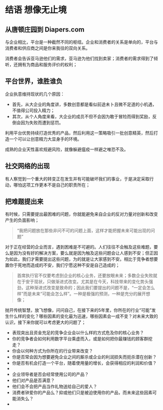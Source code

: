 # 结语 想像无止境

## 从唐顿庄园到 Diapers.com
与企业相比，平台是一种截然不同的枢纽。企业和消费者的关系是单向的，平台与消费者和供应商之间是你来我往的双向关系。

消费者会告诉亚马逊他们的需求，亚马逊为他们找到卖家；消费者的需求得到了倾听，还拥有为商品和服务评价的权利；

## 平台世界，谁胜谁负
企业执意维持现状的几个原因：
* 首先，从大企业的角度讲，多数创意都是看似前途未卜且微不足道的小机遇，不值得公司投入精力；
* 其次，从个人角度来看，大企业的成员不但不会因为敢于冒险而得到奖励，反倒会因为失败而遭到惩罚。

利用平台优势持续打造优秀的产品，然后利用这一策略吸引一批创意精英，然后打造一个可以让创意精力大显身手的环境。

成熟的企业天性喜欢规避风险，就像躲避瘟疫一样避之唯恐不及。

## 社交网络的出现
有人察觉到一个重大的转变正在发生并有可能破坏我们的事业，于是决定采取行动，哪怕这项工作更本不是自己的职责所在；

## 把难题提出来

有时候，只需要提出最困难的问题，你就能避免来自企业的反对力量对创新和改变产生的负面影响；

> “我把问题放在那些非问不可的问题上面，这样才能把握未来可能出现的问题”

对于正在经营的企业而言，遇到困难是不可避的。人们往往不会触及这些难题，要么是因为没有好的解决方案，要么就是因为触及这些问题会让人感到不安；但正因为如此，我们才需要提出这些问题，为的就是让大家感到不安。相比于竞争者想要置你于死地而造成的不安，我们宁愿这种不安是自己造成的；

> 首席执行官不仅要考虑到企业的核心业务，还要放眼未来；多数企业失败就在于安于现状，只做渐进式改变。尤其是在今天，科技带来的变化势头强劲，这种渐进式改变是致命的；因此我们要提出的问题不是，“一定会怎么样”而是未来“可能会怎么样”。一种是极强的预测，一种是充分的展开想像；

抛开传统智慧，放飞想像，问问自己，在接下来的5年里，你所在的行业“可能”发生什么样的变化？哪些因素的变化最为迅速，哪些因素会一成不变？对未来大致的认识，接下来你就可以考虑更大的问题了；

* 表现突出且资金充足的竞争企业会以什么样的方式危及你的核心业务？
* 你的竞争者会如何利用数字平台乘虚而入，或是如何把你最赚钱的顾客群挖走？
* 你会以何种方式为你所在的行业带来改变？
* 你是否常会因为想要避免企业之间的厮杀或企业的利润损失而扼杀潜在创新？
* 你是否有机会打造一个平台，随着使用量的增长，会获得相应的利润和价值？
*
* 企业领导者是否会经常使用公司的产品？
* 他们对产品是否满意？
* 他们会不会把产品当作礼物送给自己的爱人？
* 消费者钟爱你的产品么？抑或他们只是被迫使用你的产品，而未来这些因素可能消失么？
*
